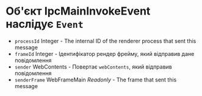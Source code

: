 # Об'єкт IpcMainInvokeEvent наслідує `Event`

* `processId` Integer - The internal ID of the renderer process that sent this message
* `frameId` Integer - Ідентифікатор рендер фрейму, який відправив дане повідомлення
* `sender` WebContents - Повертає `webContents`, який відправив повідомлення
* `senderFrame` WebFrameMain _Readonly_ - The frame that sent this message
